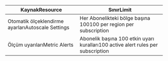 
| <span data-ttu-id="a062f-101">Kaynak</span><span class="sxs-lookup"><span data-stu-id="a062f-101">Resource</span></span> | <span data-ttu-id="a062f-102">Sınır</span><span class="sxs-lookup"><span data-stu-id="a062f-102">Limit</span></span> |
| --- | --- |
| <span data-ttu-id="a062f-103">Otomatik ölçeklendirme ayarları</span><span class="sxs-lookup"><span data-stu-id="a062f-103">Autoscale Settings</span></span> |<span data-ttu-id="a062f-104">Her Abonelikteki bölge başına 100</span><span class="sxs-lookup"><span data-stu-id="a062f-104">100 per region per subscription</span></span> |
| <span data-ttu-id="a062f-105">Ölçüm uyarıları</span><span class="sxs-lookup"><span data-stu-id="a062f-105">Metric Alerts</span></span> |<span data-ttu-id="a062f-106">Abonelik başına 100 etkin uyarı kuralları</span><span class="sxs-lookup"><span data-stu-id="a062f-106">100 active alert rules per subscription</span></span> |
